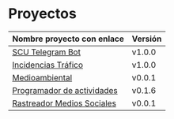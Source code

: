 # Proyectos

| Nombre proyecto con enlace                                                         | Versión |
|------------------------------------------------------------------------------------|---------|
| [SCU Telegram Bot](https://github.com/Test-Driven-Robins/scu-telegram-bot)         | v1.0.0  |
| [Incidencias Tráfico](https://github.com/RakutenTeam/IncidenciasTrafico)           | v1.0.0  |
| [Medioambiental](https://github.com/medioambiental-tdd/medioambiental)             | v0.0.1  |
| [Programador de actividades](https://github.com/TaskingWorld/QAProject)            | v0.1.6  |
| [Rastreador Medios Sociales](https://github.com/Rastreador-medios-sociales/Scanner)| v0.0.1  |


